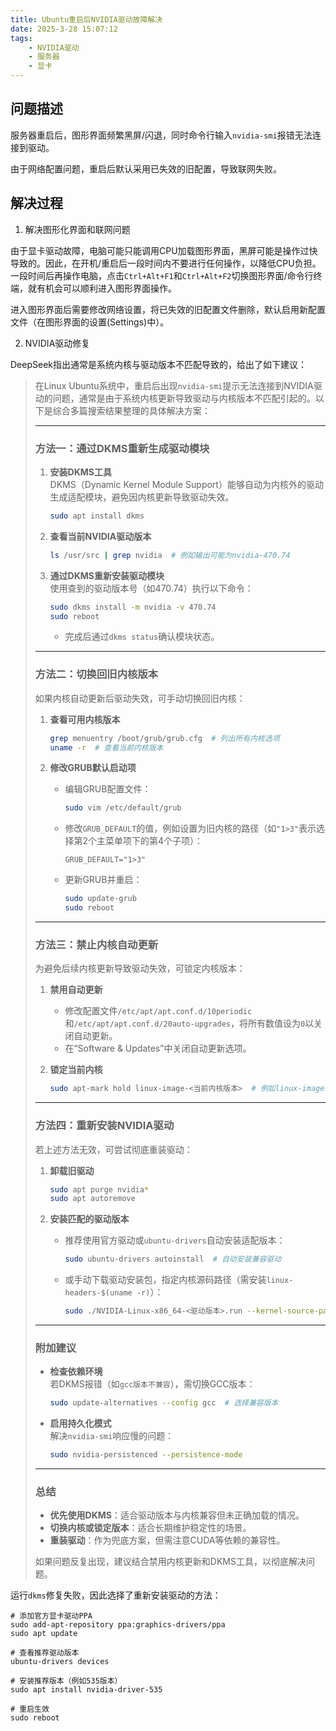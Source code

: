 ```yaml
---
title: Ubuntu重启后NVIDIA驱动故障解决
date: 2025-3-28 15:07:12
tags: 
    - NVIDIA驱动
    - 服务器
    - 显卡
---
```


## 问题描述

服务器重启后，图形界面频繁黑屏/闪退，同时命令行输入`nvidia-smi`报错无法连接到驱动。

由于网络配置问题，重启后默认采用已失效的旧配置，导致联网失败。

## 解决过程

1. 解决图形化界面和联网问题

由于显卡驱动故障，电脑可能只能调用CPU加载图形界面，黑屏可能是操作过快导致的。因此，在开机/重启后一段时间内不要进行任何操作，以降低CPU负担。一段时间后再操作电脑，点击`Ctrl+Alt+F1`和`Ctrl+Alt+F2`切换图形界面/命令行终端，就有机会可以顺利进入图形界面操作。

进入图形界面后需要修改网络设置，将已失效的旧配置文件删除，默认启用新配置文件（在图形界面的设置(Settings)中）。

2. NVIDIA驱动修复

DeepSeek指出通常是系统内核与驱动版本不匹配导致的，给出了如下建议：
>  在Linux Ubuntu系统中，重启后出现`nvidia-smi`提示无法连接到NVIDIA驱动的问题，通常是由于系统内核更新导致驱动与内核版本不匹配引起的。以下是综合多篇搜索结果整理的具体解决方案：
> 
> ---
> 
> ### **方法一：通过DKMS重新生成驱动模块**
> 1. **安装DKMS工具**  
>    DKMS（Dynamic Kernel Module Support）能够自动为内核外的驱动生成适配模块，避免因内核更新导致驱动失效。  
>    ```bash
>    sudo apt install dkms
>    ```
> 
> 2. **查看当前NVIDIA驱动版本**  
>    ```bash
>    ls /usr/src | grep nvidia  # 例如输出可能为nvidia-470.74
>    ```
> 
> 3. **通过DKMS重新安装驱动模块**  
>    使用查到的驱动版本号（如470.74）执行以下命令：  
>    ```bash
>    sudo dkms install -m nvidia -v 470.74
>    sudo reboot
>    ```
>    - 完成后通过`dkms status`确认模块状态。
> 
> ---
> 
> ### **方法二：切换回旧内核版本**
> 如果内核自动更新后驱动失效，可手动切换回旧内核：  
> 1. **查看可用内核版本**  
>    ```bash
>    grep menuentry /boot/grub/grub.cfg  # 列出所有内核选项
>    uname -r  # 查看当前内核版本
>    ```
> 
> 2. **修改GRUB默认启动项**  
>    - 编辑GRUB配置文件：  
>      ```bash
>      sudo vim /etc/default/grub
>      ```
>    - 修改`GRUB_DEFAULT`的值，例如设置为旧内核的路径（如`"1>3"`表示选择第2个主菜单项下的第4个子项）：  
>      ```
>      GRUB_DEFAULT="1>3"
>      ```
>    - 更新GRUB并重启：  
>      ```bash
>      sudo update-grub
>      sudo reboot
>      ```
> 
> ---
> 
> ### **方法三：禁止内核自动更新**
> 为避免后续内核更新导致驱动失效，可锁定内核版本：  
> 1. **禁用自动更新**  
>    - 修改配置文件`/etc/apt/apt.conf.d/10periodic`和`/etc/apt/apt.conf.d/20auto-upgrades`，将所有数值设为`0`以关闭自动更新。
>    - 在“Software & Updates”中关闭自动更新选项。
> 
> 2. **锁定当前内核**  
>    ```bash
>    sudo apt-mark hold linux-image-<当前内核版本>  # 例如linux-image-5.4.0-60-generic
>    ```
> 
> ---
> 
> ### **方法四：重新安装NVIDIA驱动**
> 若上述方法无效，可尝试彻底重装驱动：  
> 1. **卸载旧驱动**  
>    ```bash
>    sudo apt purge nvidia*
>    sudo apt autoremove
>    ```
> 
> 2. **安装匹配的驱动版本**  
>    - 推荐使用官方驱动或`ubuntu-drivers`自动安装适配版本：  
>      ```bash
>      sudo ubuntu-drivers autoinstall  # 自动安装兼容驱动
>      ```
>    - 或手动下载驱动安装包，指定内核源码路径（需安装`linux-headers-$(uname -r)`）：  
>      ```bash
>      sudo ./NVIDIA-Linux-x86_64-<驱动版本>.run --kernel-source-path=/usr/src/linux-headers-$(uname -r)
>      ```
> 
> ---
> 
> ### **附加建议**
> - **检查依赖环境**  
>   若DKMS报错（如`gcc版本不兼容`），需切换GCC版本：  
>   ```bash
>   sudo update-alternatives --config gcc  # 选择兼容版本
>   ```
> - **启用持久化模式**  
>   解决`nvidia-smi`响应慢的问题：  
>   ```bash
>   sudo nvidia-persistenced --persistence-mode
>   ```
> 
> ---
> 
> ### **总结**
> - **优先使用DKMS**：适合驱动版本与内核兼容但未正确加载的情况。  
> - **切换内核或锁定版本**：适合长期维护稳定性的场景。  
> - **重装驱动**：作为兜底方案，但需注意CUDA等依赖的兼容性。  
> 
> 如果问题反复出现，建议结合禁用内核更新和DKMS工具，以彻底解决问题。

运行`dkms`修复失败，因此选择了重新安装驱动的方法：
``` shell
# 添加官方显卡驱动PPA
sudo add-apt-repository ppa:graphics-drivers/ppa
sudo apt update

# 查看推荐驱动版本
ubuntu-drivers devices

# 安装推荐版本（例如535版本）
sudo apt install nvidia-driver-535

# 重启生效
sudo reboot
```